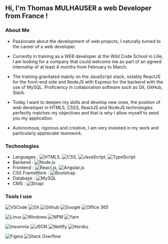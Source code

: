## Hi, I'm Thomas MULHAUSER a web Developer from France !

### About Me

- Passionate about the development of web projects, I naturally turned to the career of a web developer.

- Currently in training as a WEB developer at the Wild Code School in Lille, I am looking for a company that could welcome me as part of an agreed internship of at least 4 months from February to March.

- The training gravitated mainly on the JavaScript stack, notably ReactJS for the front-end side and NodeJS with Express for the backend with the use of MySQL. Proficiency in collaboration software such as Git, GitHub, Slack.

- Today I want to deepen my skills and develop new ones, the position of web developer in HTML5, CSS3, ReactJS and NodeJS technologies perfectly matches my objectives and that is why I allow myself to send you my application.

- Autonomous, rigorous and creative, I am very invested in my work and particularly appreciate teamwork.

### Technologies

- Languages : ![HTML5](https://img.shields.io/badge/-HTML5-E34F26?style=flat&logo=html5&logoColor=FFFFFF), ![CSS](https://img.shields.io/badge/-CSS-1572B6?style=flat&logo=css3&logoColor=FFFFFF), ![JavaScript](https://img.shields.io/badge/-JavaScript-F7DF1E?style=flat&logo=javascript&logoColor=000000), ![TypeScript](https://img.shields.io/badge/-TypeScript-007ACC?style=flat&logo=typescript&logoColor=FFFFFF)
- Backend : ![Node.js](https://img.shields.io/badge/-Node.js-339933?style=flat&logo=node.js&logoColor=FFFFFF)
- Frontend : ![React.js](https://img.shields.io/badge/-React.js-61DAFB?style=flat&logo=react&logoColor=FFFFFF), ![Angular.js](https://img.shields.io/badge/Angular%20-%23DD0031.svg?&logo=angular&logoColor=white)
- CSS FrameWork : ![Bootstrap](https://img.shields.io/badge/-Bootstrap-563D7C?style=flat&logo=bootstrap&logoColor=FFFFFF)
- Database : ![MySQL](https://img.shields.io/badge/-MySQL-4479A1?style=flat&logo=mysql&logoColor=FFFFFF)
- CMS : ![Strapi](https://img.shields.io/badge/-Strapi-2E7EEA?style=flat&logo=strapi&logoColor=FFFFFF)

### Tools I use

![VSCode](https://img.shields.io/badge/-VSCode-007ACC?style=flat&logo=visual-studio-code&logoColor=FFFFFF)
![Git](https://img.shields.io/badge/-Git-F05032?style=flat&logo=git&logoColor=FFFFFF)
![Github](https://img.shields.io/badge/-Github-181717?style=flat&logo=github&logoColor=FFFFFF)
![Google](https://img.shields.io/badge/-Google-4285F4?style=flat&logo=google&logoColor=FFFFFF)
![Office 365](https://img.shields.io/badge/-Office_365-D83B01?style=flat&logo=microsoft-office&logoColor=FFFFFF)

![Linux](https://img.shields.io/badge/-Linux-FCC624?style=flat&logo=linux&logoColor=FFFFFF)
![Windows](https://img.shields.io/badge/-Windows-0078D6?style=flat&logo=windows&logoColor=FFFFFF)
![NPM](https://img.shields.io/badge/-NPM-CB3837?style=flat&logo=npm&logoColor=FFFFFF)
![Yarn](https://img.shields.io/badge/-Yarn-2C8EBB?style=flat&logo=yarn&logoColor=FFFFFF)

![Insomnia](https://img.shields.io/badge/-Insomnia-5849BE?style=flat&logo=insomnia&logoColor=FFFFFF)
![JSON](https://img.shields.io/badge/-JSON-000000?style=flat&logo=json&logoColor=FFFFFF)
![Netlify](https://img.shields.io/badge/-Netlify-00C7B7?style=flat&logo=netlify&logoColor=FFFFFF)
![Heroku](https://img.shields.io/badge/-Heroku-430098?style=flat&logo=heroku&logoColor=FFFFFF)

![Figma](https://img.shields.io/badge/-Figma-F24E1E?style=flat&logo=figma&logoColor=FFFFFF)
![Stack Overflow](https://img.shields.io/badge/-Stack_Overflow-FE7A16?style=flat&logo=stack-overflow&logoColor=FFFFFF)
